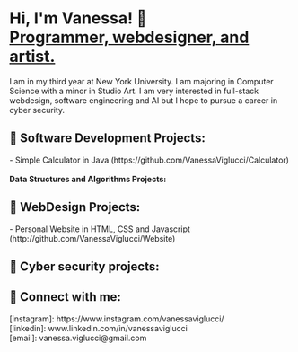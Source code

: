 <h1>Hi, I'm Vanessa! 👋 <br/><a href="https://github.com/VanessaViglucci">Programmer, webdesigner, and artist. </a></h1>
I am in my third year at New York University. I am majoring in Computer Science with a minor in Studio Art. I am very interested in  full-stack webdesign, software engineering and AI but I hope to pursue a career in cyber security. 

<h2> 💟 Software Development Projects:</h2>
- Simple Calculator in Java (https://github.com/VanessaViglucci/Calculator) <br>
<br>
  <b> Data Structures and Algorithms Projects: </b>
  
<h2> 💟 WebDesign Projects: </h2>
- Personal Website in HTML, CSS and Javascript (http://github.com/VanessaViglucci/Website)

<h2> 💟 Cyber security projects: </h2>

<h2> 💟 Connect with me:</h2>
[instagram]: https://www.instagram.com/vanessaviglucci/ <br>
[linkedin]: www.linkedin.com/in/vanessaviglucci <br> 
[email]: vanessa.viglucci@gmail.com
